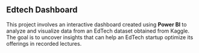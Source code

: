 ## Edtech Dashboard
This project involves an interactive dashboard created using **Power BI** to analyze and visualize data from an EdTech dataset obtained from Kaggle. The goal is to uncover insights that can help an EdTech startup optimize its offerings in recorded lectures.
